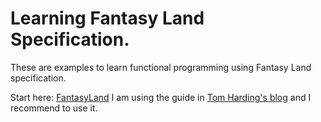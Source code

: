 # Learning Fantasy Land Specification.

These are examples to learn functional programming using Fantasy Land specification.

Start here: [FantasyLand](https://github.com/fantasyland/fantasy-land)
I am using the guide in [Tom Harding's blog](http://www.tomharding.me)
and I recommend to use it.
